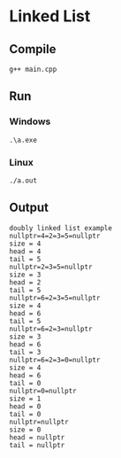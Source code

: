 # Linked List

## Compile 

```
g++ main.cpp
```

## Run

### Windows

```
.\a.exe
```

### Linux

```
./a.out
```

## Output

```
doubly linked list example
nullptr=4=2=3=5=nullptr
size = 4
head = 4
tail = 5
nullptr=2=3=5=nullptr
size = 3
head = 2
tail = 5
nullptr=6=2=3=5=nullptr
size = 4
head = 6
tail = 5
nullptr=6=2=3=nullptr
size = 3
head = 6
tail = 3
nullptr=6=2=3=0=nullptr
size = 4
head = 6
tail = 0
nullptr=0=nullptr
size = 1
head = 0
tail = 0
nullptr=nullptr
size = 0
head = nullptr
tail = nullptr
```